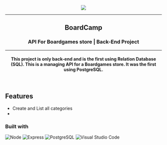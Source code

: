 <div align="center"><img src="https://i.imgur.com/bHHYz7M.png"></img></div>
<hr>
<h2 align=center>BoardCamp</h2>
<h3 align=center>API For Boardgames store | Back-End Project</h3>
<hr>
<h4 align=center>This project is only back-end and is the first using Relation Database (SQL). This is a managing API for a Boardgames store. 
                  It was the first using PostgreSQL.</h4>
<br>

## Features

- Create and List all categories
- 

### Built with

![Node](https://img.shields.io/badge/Node.js-339933?style=for-the-badge&logo=nodedotjs&logoColor=white)
![Express](https://img.shields.io/badge/Express.js-000000?style=for-the-badge&logo=express&logoColor=white)
![PostgreSQL](https://img.shields.io/badge/PostgreSQL-316192?style=for-the-badge&logo=postgresql&logoColor=white)
![Visual Studio Code](https://img.shields.io/badge/Visual%20Studio%20Code-0078d7.svg?style=for-the-badge&logo=visual-studio-code&logoColor=white)
